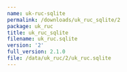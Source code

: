 ```yaml
---
name: uk-ruc-sqlite
permalink: /downloads/uk_ruc_sqlite/2
package: uk_ruc
title: uk_ruc_sqlite
filename: uk_ruc.sqlite
version: '2'
full_version: 2.1.0
file: /data/uk_ruc/2/uk_ruc.sqlite
---
```

